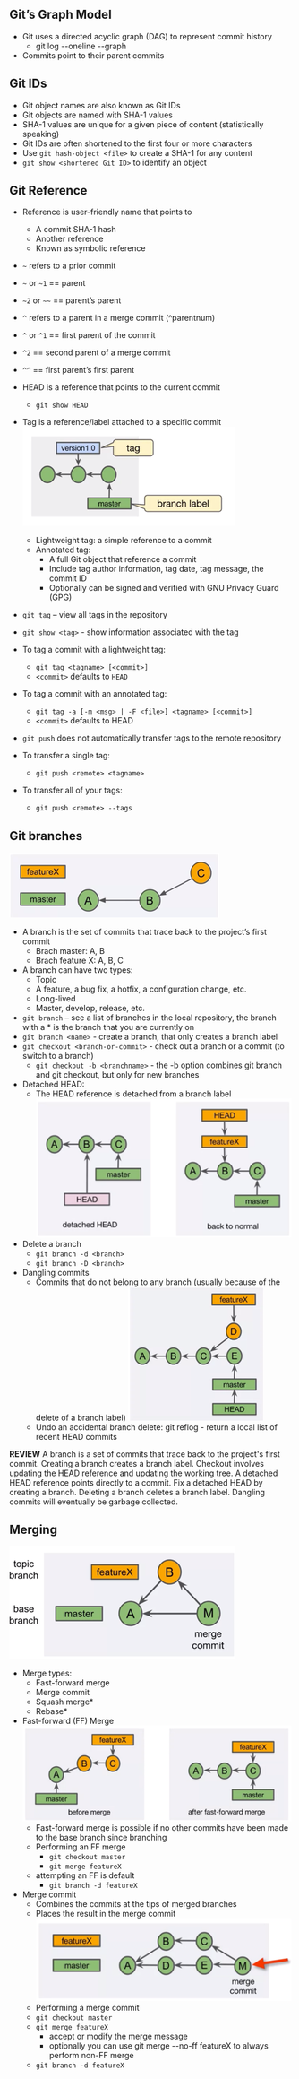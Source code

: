 ## Git’s Graph Model
* Git uses a directed acyclic graph (DAG) to represent commit history
  * git log --oneline  --graph
* Commits point to their parent commits

## Git IDs
* Git object names are also known as Git IDs
* Git objects are named with SHA-1 values
* SHA-1 values are unique for a given piece of content (statistically speaking)
* Git IDs are often shortened to the first four or more characters
* Use `git hash-object <file>` to create a SHA-1 for any content 
* `git show <shortened Git ID>` to identify an object

## Git Reference
* Reference is user-friendly name that points to 
  * A commit SHA-1 hash
  * Another reference
   * Known as symbolic reference
*	`~` refers to a prior commit
  *  `~` or `~1` == parent
  *	 `~2` or `~~` == parent’s parent
*	`^` refers to a parent in a merge commit (^parentnum)
  *  `^` or `^1` == first parent of the commit
  * `^2` == second parent of a merge commit
  *	`^^` == first parent’s first parent
*	HEAD is a reference that points to the current commit
    * `git show HEAD`
* Tag is a reference/label attached to a specific commit
![alt text](Picture1.png)

  * Lightweight tag: a simple reference to a commit
  * Annotated tag:
     * A full Git object that reference a commit
     * Include tag author information, tag date, tag message, the commit ID
     * Optionally can be signed and verified with GNU Privacy Guard (GPG)
* `git tag` – view all tags in the repository
*	`git show <tag>` - show information associated with the tag
*	To tag a commit with a lightweight tag:
    *  `git tag <tagname> [<commit>]`
    * `<commit>` defaults to `HEAD`
*	To tag a commit with an annotated tag:
    *	`git tag -a [-m <msg> | -F <file>] <tagname> [<commit>]` 
    *	`<commit>` defaults to HEAD 
*	`git push` does not automatically transfer tags to the remote repository
*	To transfer a single tag:
    *	 `git push <remote> <tagname>`
*	To transfer all of your tags:
    *	`git push <remote> --tags`

## Git branches
![alt text](Picture2.png)
*	A branch is the set of commits that trace back to the project’s first commit
    *	Brach master: A, B
    *	Brach feature X: A, B, C
*	A branch can have two types:
    * Topic
     * A feature, a bug fix, a hotfix, a configuration change, etc.
    *	Long-lived
     * Master, develop, release, etc.
*	`git branch` – see a list of branches in the local repository, the branch with a * is the branch that you are currently on
*	`git branch <name>` - create a branch, that only creates a branch label
*	`git checkout <branch-or-commit>` - check out a branch or a commit (to switch to a branch)
    * `git checkout -b <branchname>` - the -b option combines git branch and git checkout, but only for new branches
*	Detached HEAD:
    *	The HEAD reference is detached from a branch label 
![alt text](Picture3.png)
*	Delete a branch
    *	`git branch -d <branch>`
    *	`git branch -D <branch>`
*	Dangling commits
    *	Commits that do not belong to any branch (usually because of the delete of a branch label)
![alt text](Picture4.png)
    *	Undo an accidental branch delete: git reflog - return a local list of recent HEAD commits

**REVIEW**
A branch is a set of commits that trace back to the project's first commit. 
Creating a branch creates a branch label. 
Checkout involves updating the HEAD reference and updating the working tree. 
A detached HEAD reference points directly to a commit. 
Fix a detached HEAD by creating a branch. 
Deleting a branch deletes a branch label. 
Dangling commits will eventually be garbage collected.

## Merging
![alt text](Picture5.png)
*	Merge types:
    *	Fast-forward merge
    *	Merge commit
    *	Squash merge*
    *	Rebase*
*	Fast-forward (FF) Merge 
![alt text](Picture6.png)
    *	Fast-forward merge is possible if no other commits have been made to the base branch since branching
    *	Performing an FF merge
        *	`git checkout master`
        *	`git merge featureX`
    *	attempting an FF is default
        *	`git branch -d featureX`
*	Merge commit
    *	Combines the commits at the tips of merged branches
    *	Places the result in the merge commit
![alt text](Picture7.png)
    *	Performing a merge commit
      *	`git checkout master`
      *	`git merge featureX` 
        *	accept or modify the merge message
        *	optionally you can use git merge --no-ff featureX to always perform non-FF merge
      * `git branch -d featureX`


